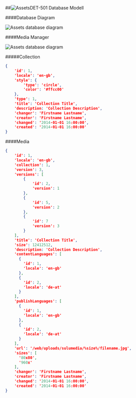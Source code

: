 ##![Assets](https://raw.github.com/massiveart/sulu-docs/master/system-requirements/images/assets.png)DET-501 Database Modell

####Database Diagram

![Assets database diagram](https://raw.github.com/massiveart/sulu-docs/master/detail-specification/images/db/medias.png)


####Media Manager

![Assets database diagram](https://raw.github.com/massiveart/sulu-docs/master/detail-specification/images/diagrams/MediaManager.png)



#####Collection

``` json
{
    'id': 1,
    'locale': 'en-gb',
    'style': {
        'type': 'circle',
        'color': '#ffcc00'
    },
    'type': 1,
    'title': 'Collection Title',
    'description: 'Collection Description',
    'changer': 'Firstname Lastname',
    'creator': 'Firstname Lastname',
    'changed': '2014-01-01 16:00:00',
    'created': '2014-01-01 16:00:00'
}
```


####Media

``` json
{
    'id': 1,
    'locale': 'en-gb',
    'collection': 1,
    'version': 3,
    'versions': [
        {
            'id': 2,
            'version': 1
        },
        {
            'id': 5,
            'version': 2
        },
        {
            'id': 7
            'version': 3
        }
    ],
    'title': 'Collection Title',
    'size': 12412512,
    'description: 'Collection Description',
    'contentLanguages': [
      {
        'id': 1,
        'locale': 'en-gb'
      },
      {
        'id': 2,
        'locale': 'de-at'
      }
    ],
    'publishLanguages': [
      {
        'id': 1,
        'locale': 'en-gb'
      },
      {
        'id': 2,
        'locale': 'de-at'
      }
    ],
    'url': '/web/uploads/sulumedia/%size%/filename.jpg',
    'sizes': [
      '80x80',
      '960x'
    ],
    'changer': 'Firstname Lastname',
    'creator': 'Firstname Lastname',
    'changed': '2014-01-01 16:00:00',
    'created': '2014-01-01 16:00:00'
}
```
